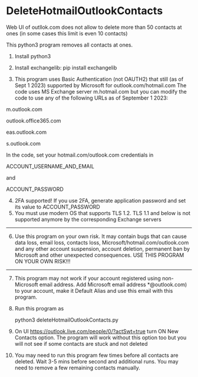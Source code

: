 # DeleteHotmailOutlookContacts

Web UI of outllok.com does not allow to delete more than 50 contacts at ones (in some cases this limit is even 10 contacts)

This python3 program removes all contacts at ones.

1. Install python3
2. Install exchangelib:
pip install exchangelib

4. This program uses Basic Authentication (not OAUTH2) that still (as of Sept 1 2023) supported by Microsoft for outlook.com/hotmail.com
   The code uses MS Exchange server m.hotmail.com but you can modify the code to use any of the following URLs as of September 1 2023:

m.outlook.com

outlook.office365.com

eas.outlook.com

s.outlook.com


In the code, set your hotmail.com/outlook.com credentials in

ACCOUNT_USERNAME_AND_EMAIL

and

ACCOUNT_PASSWORD

4. 2FA supported! If you use 2FA, generate application password and set its value to ACCOUNT_PASSWORD
5. You must use modern OS that supports TLS 1.2. TLS 1.1 and below is not supported anymore by the corresponding Exchange servers
*****************************************************************************
6. Use this program on your own risk. It may contain bugs that can cause data loss, email loss, contacts loss,
   Microsoft/hotmail.com/outlook.com and any other account suspension, account deletion, 
   permanent ban by Microsoft and other unexpected consequences. 
   USE THIS PROGRAM ON YOUR OWN RISK!!!
*****************************************************************************
7. This program may not work if your account registered using non-Microsoft email address. Add Microsoft email address *@outlook.com) to your account, make it Default Alias and use this email with this program.
8. Run this program as

   python3 deleteHotmailOutlookContacts.py
9. On UI https://outlook.live.com/people/0/?actSwt=true turn ON New Contacts option. The program will work without this option too but you will not see if some contacts are stuck and not deleted
10. You may need to run this program few times before all contacts are deleted. Wait 3-5 mins before second and additional runs. You may need to remove a few remaining contacts manually.
